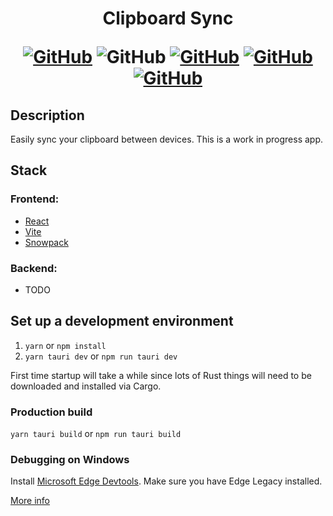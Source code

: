 <h1 align="center">
Clipboard Sync

[![GitHub](https://img.shields.io/github/license/Steveplays28/clipboard-sync)](https://github.com/Steveplays28/clipboard-sync/LICENSE)
![GitHub](https://img.shields.io/github/repo-size/Steveplays28/clipboard-sync)
[![GitHub](https://img.shields.io/github/forks/Steveplays28/clipboard-sync)](https://github.com/Steveplays28/clipboard-sync/network/members)
[![GitHub](https://img.shields.io/github/issues/Steveplays28/clipboard-sync)](https://github.com/Steveplays28/clipboard-sync/issues)
[![GitHub](https://img.shields.io/github/issues-pr/Steveplays28/clipboard-sync)](https://github.com/Steveplays28/clipboard-sync/pulls)
</h1>


## Description

Easily sync your clipboard between devices. This is a work in progress app.


## Stack

### Frontend:
- [React](https://reactjs.org/)
- [Vite](https://vitejs.dev/)
- [Snowpack](https://www.snowpack.dev/)

### Backend:
- TODO


## Set up a development environment

1. `yarn` or `npm install`
2. `yarn tauri dev` or `npm run tauri dev`

First time startup will take a while since lots of Rust things will need to be downloaded and installed via Cargo.

### Production build

`yarn tauri build` or `npm run tauri build`

### Debugging on Windows

Install [Microsoft Edge Devtools](https://www.microsoft.com/en-au/p/microsoft-edge-devtools-preview/9mzbfrmz0mnj?rtc=1&activetab=pivot:overviewtab). Make sure you have Edge Legacy installed.

[More info](https://github.com/tauri-apps/tauri/wiki/04.-MS-Windows-Setup#devtools)
